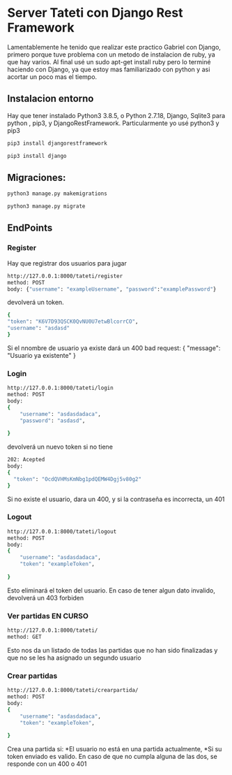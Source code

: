 # Server Tateti con Django Rest Framework

Lamentablemente he tenido que realizar este practico Gabriel con Django, primero porque tuve problema con un metodo de instalacion de ruby, ya que hay varios. Al final usé un sudo apt-get install ruby pero lo terminé haciendo con Django, ya que estoy mas familiarizado con python y asi acortar un poco mas el tiempo.  

## Instalacion entorno

Hay que tener instalado Python3 3.8.5, o Python 2.7.18, Django, Sqlite3 para python , pip3, y DjangoRestFramework. Particularmente yo usé python3 y pip3
```bash 
pip3 install djangorestframework
```

```bash 
pip3 install django
```

## Migraciones:
```bash 
python3 manage.py makemigrations
```
```bash 
python3 manage.py migrate
```

## EndPoints

### Register
Hay que registrar dos usuarios para jugar

```bash 
http://127.0.0.1:8000/tateti/register
method: POST
body: {"username": "exampleUsername", "password":"examplePassword"}
```
devolverá un token. 

```bash 
{
"token": "K6V7D93QSCK0QvNU0U7etwBlcorrCO",
"username": "asdasd"
}
```
Si el nnombre de usuario ya existe dará un 400 bad request:
{
"message": "Usuario ya existente"
}

### Login
```bash 
http://127.0.0.1:8000/tateti/login
method: POST
body:
{
    "username": "asdasdadaca",
    "password": "asdasd",
  
}
```
devolverá un nuevo token si no tiene
```bash 
202: Acepted
body:
{
  "token": "OcdQVHMsKmNbg1pdQEMW4Dgj5v80g2" 
}
```

Si no existe el usuario, dara un 400, y si la contraseña es incorrecta, un 401

### Logout
```bash 
http://127.0.0.1:8000/tateti/logout
method: POST
body:
{
    "username": "asdasdadaca",
    "token": "exampleToken",
  
}
```
Esto eliminará el token del usuario. En caso de tener algun dato invalido, devolverá un 403 forbiden

### Ver partidas EN CURSO 
```bash 
http://127.0.0.1:8000/tateti/
method: GET
```
Esto nos da un listado de todas las partidas que no han sido finalizadas y que no se les ha asignado un segundo usuario

### Crear partidas  
```bash 
http://127.0.0.1:8000/tateti/crearpartida/
method: POST
body:
{
    "username": "asdasdadaca",
    "token": "exampleToken",
  
}
```
Crea una partida si: *El usuario no está en una partida actualmente, *Si su token enviado es valido. En caso de que no cumpla alguna de las dos, se responde con un 400 o 401



